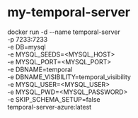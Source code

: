 # my-temporal-server

docker run -d --name temporal-server \
  -p 7233:7233 \
  -e DB=mysql \
  -e MYSQL_SEEDS=<MYSQL_HOST> \
  -e MYSQL_PORT=<MYSQL_PORT> \
  -e DBNAME=temporal \
  -e DBNAME_VISIBILITY=temporal_visibility \
  -e MYSQL_USER=<MYSQL_USER> \
  -e MYSQL_PWD=<MYSQL_PASSWORD> \
  -e SKIP_SCHEMA_SETUP=false \
  temporal-server-azure:latest
